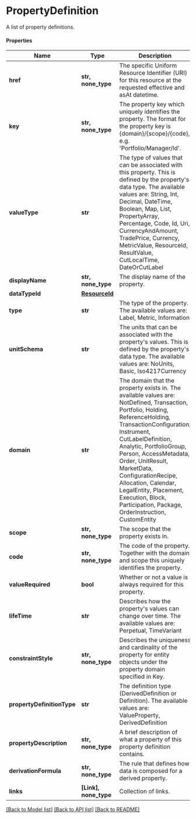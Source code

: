 # PropertyDefinition

A list of property definitions.

#### Properties
Name | Type | Description | Notes
------------ | ------------- | ------------- | -------------
**href** | **str, none_type** | The specific Uniform Resource Identifier (URI) for this resource at the requested effective and asAt datetime. | [optional] 
**key** | **str, none_type** | The property key which uniquely identifies the property. The format for the property key is {domain}/{scope}/{code}, e.g. &#x27;Portfolio/Manager/Id&#x27;. | [optional] 
**valueType** | **str** | The type of values that can be associated with this property. This is defined by the property&#x27;s data type. The available values are: String, Int, Decimal, DateTime, Boolean, Map, List, PropertyArray, Percentage, Code, Id, Uri, CurrencyAndAmount, TradePrice, Currency, MetricValue, ResourceId, ResultValue, CutLocalTime, DateOrCutLabel | [optional] 
**displayName** | **str, none_type** | The display name of the property. | [optional] 
**dataTypeId** | [**ResourceId**](ResourceId.md) |  | [optional] 
**type** | **str** | The type of the property. The available values are: Label, Metric, Information | [optional] 
**unitSchema** | **str** | The units that can be associated with the property&#x27;s values. This is defined by the property&#x27;s data type. The available values are: NoUnits, Basic, Iso4217Currency | [optional] 
**domain** | **str** | The domain that the property exists in. The available values are: NotDefined, Transaction, Portfolio, Holding, ReferenceHolding, TransactionConfiguration, Instrument, CutLabelDefinition, Analytic, PortfolioGroup, Person, AccessMetadata, Order, UnitResult, MarketData, ConfigurationRecipe, Allocation, Calendar, LegalEntity, Placement, Execution, Block, Participation, Package, OrderInstruction, CustomEntity | [optional] 
**scope** | **str, none_type** | The scope that the property exists in. | [optional] [readonly] 
**code** | **str, none_type** | The code of the property. Together with the domain and scope this uniquely identifies the property. | [optional] [readonly] 
**valueRequired** | **bool** | Whether or not a value is always required for this property. | [optional] 
**lifeTime** | **str** | Describes how the property&#x27;s values can change over time. The available values are: Perpetual, TimeVariant | [optional] 
**constraintStyle** | **str, none_type** | Describes the uniqueness and cardinality of the property for entity objects under the property domain specified in Key. | [optional] 
**propertyDefinitionType** | **str** | The definition type (DerivedDefinition or Definition). The available values are: ValueProperty, DerivedDefinition | [optional] 
**propertyDescription** | **str, none_type** | A brief description of what a property of this property definition contains. | [optional] 
**derivationFormula** | **str, none_type** | The rule that defines how data is composed for a derived property. | [optional] 
**links** | **[Link], none_type** | Collection of links. | [optional] 

[[Back to Model list]](../README.md#documentation-for-models) [[Back to API list]](../README.md#documentation-for-api-endpoints) [[Back to README]](../README.md)

